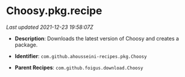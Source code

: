 # Choosy.pkg.recipe

_Last updated 2021-12-23 19:58:07Z_

- **Description**: Downloads the latest version of Choosy and creates a package.

- **Identifier**: `com.github.ahousseini-recipes.pkg.Choosy`

- **Parent Recipes**: `com.github.foigus.download.Choosy`